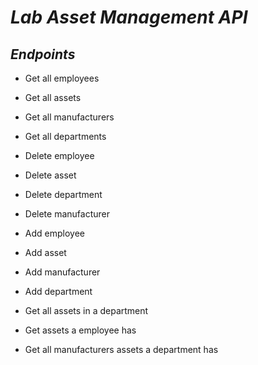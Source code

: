 # *Lab Asset Management API*

## *Endpoints*

 - Get all employees
 - Get all assets
 - Get all manufacturers
 - Get all departments
  
- Delete employee
- Delete asset
- Delete department
- Delete manufacturer 

- Add employee
- Add asset
- Add manufacturer
- Add department

- Get all assets in a department
- Get assets a employee has
- Get all manufacturers assets a department has
  